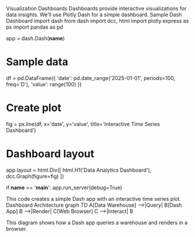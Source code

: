 Visualization Dashboards
Dashboards provide interactive visualizations for data insights. We’ll use Plotly Dash for a simple dashboard.
Sample Dash Dashboard
import dash
from dash import dcc, html
import plotly.express as px
import pandas as pd

app = dash.Dash(__name__)

# Sample data
df = pd.DataFrame({
    'date': pd.date_range('2025-01-01', periods=100, freq='D'),
    'value': range(100)
})

# Create plot
fig = px.line(df, x='date', y='value', title='Interactive Time Series Dashboard')

# Dashboard layout
app.layout = html.Div([
    html.H1('Data Analytics Dashboard'),
    dcc.Graph(figure=fig)
])

if __name__ == '__main__':
    app.run_server(debug=True)

This code creates a simple Dash app with an interactive time series plot.
Dashboard Architecture
graph TD
    A[Data Warehouse] -->|Query| B[Dash App]
    B -->|Render| C[Web Browser]
    C -->|Interact| B

This diagram shows how a Dash app queries a warehouse and renders in a browser.